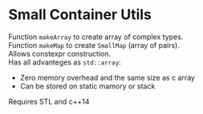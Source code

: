 # Small Container Utils
 
Function `makeArray` to create array of complex types. \
Function `makeMap` to create `SmallMap` (array of pairs). \
Allows constexpr construction. \
Has all advanteges as `std::array`:
- Zero memory overhead and the same size as c array
- Can be stored on static mamory or stack

Requires STL and c++14